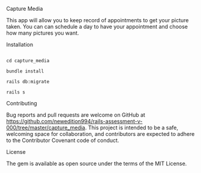 Capture Media

This app will allow you to keep record of appointments to get your picture taken. You can can schedule a day to have your appointment and choose how many pictures you want.

Installation

```git clone git@github.com:newedition994/rails-assessment-v-000.git

cd capture_media

bundle install

rails db:migrate

rails s
```

Contributing 

Bug reports and pull requests are welcome on GitHub at https://github.com/newedition994/rails-assessment-v-000/tree/master/capture_media. This project is intended to be a safe, welcoming space for collaboration, and contributors are expected to adhere to the Contributor Covenant code of conduct.

License

The gem is available as open source under the terms of the MIT License.
